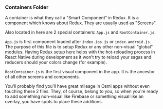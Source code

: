 ### Containers Folder
A container is what they call a "Smart Component" in Redux.  It is a component
which knows about Redux. They are usually used as "Screens".

Also located in here are 2 special containers: `App.js` and `RootContainer.js`.

`App.js` is first component loaded after `index.ios.js` or `index.android.js`.  The purpose of this file is to setup Redux or any other non-visual "global" modules. Having Redux setup here helps with the hot-reloading process in React Native during development as it won't try to reload your sagas and reducers should your colors change (for example).

`RootContainer.js` is the first visual component in the app. It is the ancestor of all other screens and components.

You'll probably find you'll have great mileage in Osmi apps without even touching these 2 files. They, of course, belong to you, so when you're ready to add something non-visual like Firebase or something visual like an overlay, you have spots to place these additions.
